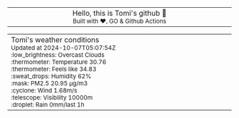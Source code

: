
<div align="center">
<table>
<tbody>
<td align="center">
<img width="2000" height="0"><br>
Hello, this is Tomi's github 👋<br>
<sup>Built with ❤️, GO & Github Actions</sup><br>
<img width="2000" height="0">
</td>
</tbody>
</table>
</div>
<table>
<tbody>
<td align="left">
<img width="2000" height="0"><br>
Tomi's weather conditions<br>
<sup>Updated at 2024-10-07T05:07:54Z</sup><br>
<sup>:low_brightness: Overcast Clouds</sup><br>
<sup>:thermometer: Temperature 30.76 </sup><br>
<sup>:thermometer: Feels like 34.83</sup><br>
<sup>:sweat_drops: Humidity 62%</sup><br>
<sup>:mask: PM2.5 20.95 μg/m3</sup><br>
<sup>:cyclone: Wind 1.68m/s </sup><br>
<sup>:telescope: Visibility 10000m </sup><br>
<sup>:droplet: Rain 0mm/last 1h </sup><br>
<img width="2000" height="0">
</td>
<td align="left">
<img width="2000" height="0"><br>
<br>
<img width="2000" height="0">
</td>
</tbody>
</table>
</div>
    
